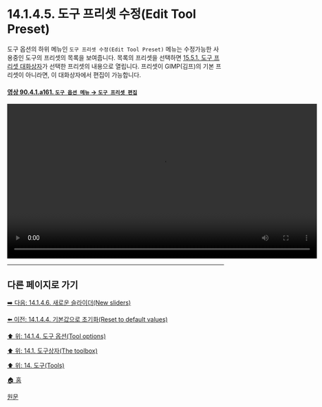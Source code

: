 # 14.1.4.5. 도구 프리셋 수정(Edit Tool Preset)
도구 옵션의 하위 메뉴인 `도구 프리셋 수정(Edit Tool Preset)` 메뉴는 수정가능한 사용중인 도구의 프리셋의 목록을 보여줍니다. 목록의 프리셋을 선택하면 [15.5.1. 도구 프리셋 대화상자](./15-05-01-tool-preset-dialog.md)가 선택한 프리셋의 내용으로 열립니다. 프리셋이 GIMP(김프)의 기본 프리셋이 아니라면, 이 대화상자에서 편집이 가능합니다.

<a id="90-04-01-a161"></a>

#### [영상 90.4.1.a161. `도구 옵션 메뉴` → `도구 프리셋 편집`](./90-04-01-00-tool_options.md#90-04-01-a161)
<video controls="controls" width="720" src="https://github.com/wonder13662/gimp/assets/15767104/75c33015-4bf8-48c3-9485-84bfa2d213e3"></video>

***

## 다른 페이지로 가기

[➡️ 다음: 14.1.4.6. 새로운 슬라이더(New sliders)](./14-01-04-06-new_sliders.md)

[⬅️ 이전: 14.1.4.4. 기본값으로 초기화(Reset to default values)](./14-01-04-04-reset_to_default_values.md)

[⬆️ 위: 14.1.4. 도구 옵션(Tool options)](./14-01-04-00-tool-options.md)

[⬆️ 위: 14.1. 도구상자(The toolbox)](./14-01-00-the-toolbox.md)

[⬆️ 위: 14. 도구(Tools)](./14-00-tools.md)

[🏠 홈](./00-home.md)

[원문](https://docs.gimp.org/2.10/ko/gimp-tools.html#gimp-tool-options-dialog)